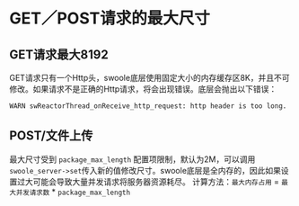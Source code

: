 # GET／POST请求的最大尺寸

GET请求最大8192
--------------
GET请求只有一个Http头，swoole底层使用固定大小的内存缓存区8K，并且不可修改。如果请求不是正确的Http请求，将会出现错误。底层会抛出以下错误：

```
WARN swReactorThread_onReceive_http_request: http header is too long.
```

POST/文件上传
----
最大尺寸受到 `package_max_length` 配置项限制，默认为2M，可以调用`swoole_server->set`传入新的值修改尺寸。swoole底层是全内存的，因此如果设置过大可能会导致大量并发请求将服务器资源耗尽。
计算方法：`最大内存占用` = `最大并发请求数` * `package_max_length` 
